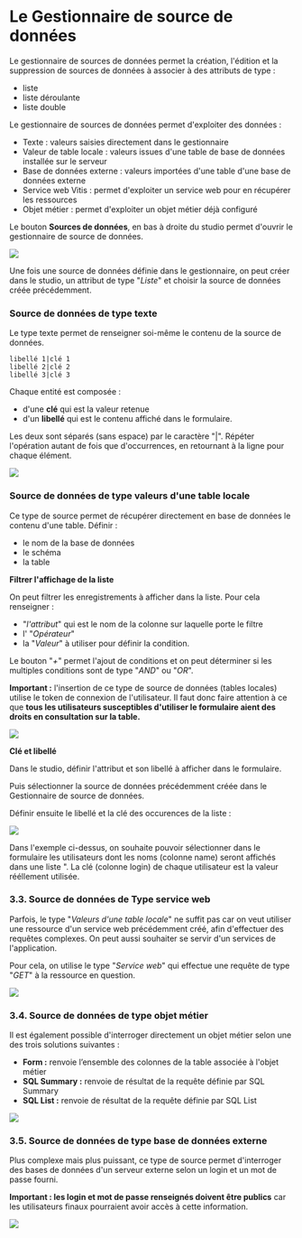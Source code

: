 # Le Gestionnaire de source de données


Le gestionnaire de sources de données permet la création, l'édition et la suppression de sources de données à associer à des attributs de type :

-   liste
-   liste déroulante
-   liste double

Le gestionnaire de sources de données permet d'exploiter des données :

-   Texte : valeurs saisies directement dans le gestionnaire
-   Valeur de table locale : valeurs issues d'une table de base de
    données installée sur le serveur
-   Base de données externe : valeurs importées d'une table d'une base
    de données externe
-   Service web Vitis : permet d'exploiter un service web pour en
    récupérer les ressources
-   Objet métier : permet d'exploiter un objet métier déjà configuré


Le bouton **Sources de données**, en bas à droite du studio permet d'ouvrir le gestionnaire de source de données.

![](../../images/GSD_1.png)


Une fois une source de données définie dans le gestionnaire, on peut créer dans le studio,  un attribut de
type "*Liste*" et choisir la source de données créée précédemment. 


###  Source de données de type texte

Le type texte permet de renseigner soi-même le contenu de la source de données.

    libellé 1|clé 1
    libellé 2|clé 2
    libellé 3|clé 3

Chaque entité est composée : 

- d'une **clé** qui est la valeur retenue
- d'un **libellé** qui est le contenu affiché dans le formulaire. 

Les deux sont séparés (sans espace) par le caractère "|". Répéter l'opération autant de fois que d'occurrences, en retournant à la ligne pour chaque élément.

![](../../images/exemple_studio_datasource_4.png)


###  Source de données de type valeurs d'une table locale

Ce type de source permet de récupérer directement en base de données le contenu d'une table. 
Définir : 

- le nom de la base de données
- le schéma
- la table

**Filtrer l'affichage de la liste**

On peut filtrer les enregistrements à afficher dans la liste. Pour cela renseigner : 
- "*l'attribut*" qui est le nom de la  colonne sur laquelle porte le filtre
- l' "*Opérateur*" 
- la "*Valeur*" à utiliser pour définir la condition.


Le bouton "*+*" permet l'ajout de conditions et on  peut déterminer si les multiples conditions sont de type "*AND*" ou "*OR*".


**Important :** l'insertion de ce type de source de données (tables locales) utilise le token de connexion de l'utilisateur. Il faut donc faire attention à ce que **tous les utilisateurs susceptibles d'utiliser le formulaire aient des droits en consultation sur la table.**

![](../../images/GSD_2.png)


**Clé et libellé**

Dans le studio, définir l'attribut et son libellé  à afficher dans le formulaire. 

Puis sélectionner la source de données précédemment créée dans le Gestionnaire de source de données. 

Définir ensuite le libellé et la clé des occurences de la liste : 



![](../../images/GSD_3.png)

Dans l'exemple ci-dessus, on souhaite pouvoir sélectionner dans le formulaire les utilisateurs dont les noms (colonne name) seront affichés dans une liste ". La clé (colonne login) de chaque utilisateur est la valeur rééllement utilisée. 


### 3.3. Source de données de Type service web

Parfois, le type "*Valeurs d'une table locale*" ne suffit pas car on
veut utiliser une ressource d'un service web précédemment créé, afin
d'effectuer des requêtes complexes. On peut aussi souhaiter se servir
d'un services de l'application.

Pour cela, on utilise le type "*Service web*" qui effectue une requête
de type "*GET*" à la ressource en question.

![](../../images/exemple_studio_datasource_6.png)

### 3.4. Source de données de type objet métier

Il est également possible d'interroger directement un objet métier selon
une des trois solutions suivantes :

-   **Form :** renvoie l’ensemble des colonnes de la table associée à
    l'objet métier
-   **SQL Summary :** renvoie de résultat de la requête définie par SQL
    Summary
-   **SQL List :** renvoie de résultat de la requête définie par SQL
    List

![](../../images/exemple_studio_datasource_7.png)

### 3.5. Source de données de type base de données externe

Plus complexe mais plus puissant, ce type de source permet d'interroger
des bases de données d'un serveur externe selon un login et un mot de
passe fourni.

**Important : les login et mot de passe renseignés doivent être
publics** car les utilisateurs finaux pourraient avoir accès à cette
information.

![](../../images/exemple_studio_datasource_8.png)
